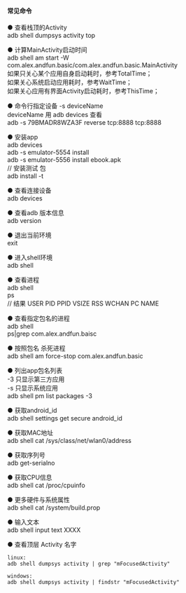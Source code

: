 #### 常见命令  

● 查看栈顶的Activity  
adb shell dumpsys activity top  

● 计算MainActivity启动时间  
adb shell am start -W com.alex.andfun.basic/com.alex.andfun.basic.MainActivity  
如果只关心某个应用自身启动耗时，参考TotalTime；  
如果关心系统启动应用耗时，参考WaitTime；  
如果关心应用有界面Activity启动耗时，参考ThisTime；  

● 命令行指定设备 -s deviceName  
deviceName 用 adb devices 查看  
adb -s 79BMADR8WZA3F reverse tcp:8888 tcp:8888  


● 安装app  
adb devices    
adb -s emulator-5554 install    
adb -s emulator-5556 install ebook.apk   
// 安装测试 包  
adb install -t   

● 查看连接设备  
adb devices  

● 查看adb 版本信息  
adb version  

● 退出当前环境  
exit  

● 进入shell环境  
adb shell   

● 查看进程  
adb shell  
ps  
// 结果
USER    PID    PPID    VSIZE    RSS    WCHAN    PC    NAME    

● 查看指定包名的进程  
adb shell   
ps|grep com.alex.andfun.baisc  

● 按照包名 杀死进程  
adb shell am force-stop com.alex.andfun.basic  

● 列出app包名列表  
-3	  只显示第三方应用  
-s	  只显示系统应用  
adb shell pm list packages  -3

● 获取android_id  
adb shell settings get secure android_id  

● 获取MAC地址   
adb shell cat /sys/class/net/wlan0/address  

● 获取序列号   
adb get-serialno  

● 获取CPU信息  
adb shell cat /proc/cpuinfo  

● 更多硬件与系统属性  
adb shell cat /system/build.prop  

● 输入文本  
adb shell input text XXXX  

● 查看顶层 Activity 名字  
```
linux:
adb shell dumpsys activity | grep "mFocusedActivity"

windows:
adb shell dumpsys activity | findstr "mFocusedActivity"
```





